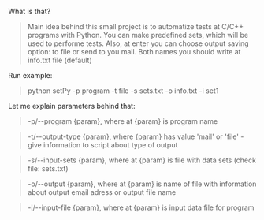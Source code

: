 What is that?
> Main idea behind this small project is to automatize tests at C/C++ programs with Python. You can make predefined sets, which will be used to performe tests. Also, at enter you can choose output saving option: to file or send to you mail. Both names you should write at info.txt file (default)

Run example:
>python setPy -p program -t file -s sets.txt -o info.txt -i set1

Let me explain parameters behind that:
> -p/--program {param}, where at {param} is program name

> -t/--output-type {param}, where {param} has value 'mail' or 'file' - give information to script about type of output

> -s/--input-sets {param}, where at {param} is file with data sets (check file: sets.txt)

> -o/--output {param}, where at {param} is name of file with information about output email adress or output file name

> -i/--input-file {param}, where at {param} is input data file for program